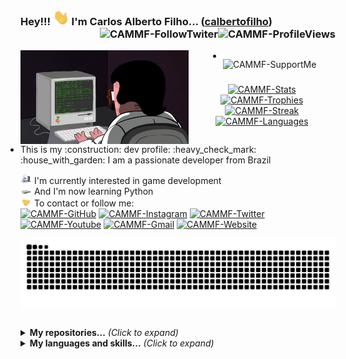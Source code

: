 ### Hey!!! [<img alt="CAMMF-Hello" height="25" src="https://github.com/calbertofilho/calbertofilho/blob/main/assets/images/gifs/Hey!.gif" />](https://github.com/calbertofilho) I'm Carlos Alberto Filho... ([calbertofilho](https://github.com/calbertofilho)) [<img src="https://komarev.com/ghpvc/?username=calbertofilho&label=views&color=0e75b6&style=plastic" alt="CAMMF-ProfileViews" height="18" align="right" target="_blank" />](https://github.com/calbertofilho)<br />[<img src="https://img.shields.io/twitter/follow/CFilhoCE?color=0e75b6&label=followers&logo=twitter&style=plastic" alt="CAMMF-FollowTwiter" height="18" align="right" target="_blank" />](https://twitter.com/CFilhoCE)<br />
<div style="width: 100%; margin: 0 auto;">
  <div style="float: right; max-width: 200px; display: list-item; margin: 0 auto;">

  [<img src="https://cdn.buymeacoffee.com/buttons/v2/default-yellow.png" alt="CAMMF-SupportMe" width="180" height="40" align="right" target="_blank" />](https://www.buymeacoffee.com/calbertofilho)
  </div>
  <div style="float: left; font-size: 0; display: inline-block;; margin: 0 auto; background-color: blue;min-width: 250px;">

  [<img src="https://github.com/calbertofilho/calbertofilho/blob/main/assets/images/gifs/developer.gif" alt="CAMMF-Developer" height="150" align="left" target="_blank" />](https://github.com/calbertofilho)
  </div>
  <div style="float: left; display: list-item; margin: 0 auto;">
    This is my :construction: dev profile: :heavy_check_mark:<br />
    :house_with_garden: I am a passionate developer from Brazil<br />

  [<img alt="CAMMF-Programming" width="18" src="https://github.com/calbertofilho/calbertofilho/blob/main/assets/images/gifs/Programming.gif" />](https://github.com/calbertofilho)
    I'm currently interested in game development<br />
  [<img alt="CAMMF-Learning" width="18" src="https://github.com/calbertofilho/calbertofilho/blob/main/assets/images/gifs/Learning.gif" />](https://github.com/calbertofilho)
    And I'm now learning Python<br />
  [<img alt="CAMMF-Handshake" width="18" src="https://github.com/calbertofilho/calbertofilho/blob/main/assets/images/gifs/Handshake.gif" />](https://github.com/calbertofilho)
    To contact or follow me:<br />
  [<img src="https://img.shields.io/badge/GitHub-100000?style=flat-square&logo=github&logoColor=white" alt="CAMMF-GitHub" target="_blank" />](https://github.com/calbertofilho)
  [<img src="https://img.shields.io/badge/Instagram-E4405F?style=flat-square&logo=instagram&logoColor=white" alt="CAMMF-Instagram" target="_blank" />](https://instagram.com/cfilhoce)
  [<img src="https://img.shields.io/badge/Twitter-1DA1F2?style=flat-square&logo=twitter&logoColor=white" alt="CAMMF-Twitter" target="_blank" />](https://twitter.com/CFilhoCE)
  [<img src="https://img.shields.io/badge/YouTube-FF0000?style=flat-square&logo=youtube&logoColor=white" alt="CAMMF-Youtube" target="_blank" />](https://www.youtube.com/channel/UCqzFzm1V9puvad_6Q0gvTRA)
  [<img src="https://img.shields.io/badge/Gmail-D14836?style=flat-square&logo=gmail&logoColor=white" alt="CAMMF-Gmail" target="_blank" />](mailto:carlos@lberto.eti.br)
  [<img src="https://img.shields.io/badge/Website-0E75B6?style=flat-square&logo=Qiskit&logoColor=white" alt="CAMMF-Website" target="_blank" />](http://www.carlosalberto.eti.br)
  <!--
    https://img.shields.io/badge/{TEXT}-{BADGE-BGCOLOR}?style={STYLE}&logo={LOGO-NAME}&logoColor={LOGO-COLOR}
      {TEXT} = Paste your badge text
      {BADGE-BGCOLOR} = Paste your hex color whithout "#" or name (brightgreen greenyellow green yellow orange red blue lightgrey success important critical informational inactive blueviolet)
      {STYLE} = for-the-badge (big badge) or flat-square (small badge)
      {LOGO-NAME} = Logo name from Simple Icon (https://simpleicons.org/)
      {LOGO-COLOR} = Same as BADGE-BGCOLOR
  -->
  </div>
</div>

##
<div align="center">

  [<img src="https://github-readme-stats.vercel.app/api?username=calbertofilho&show_icons=true&include_all_commits=true&count_private=true&theme=dark&hide_border=true&bg_color=00000000" alt="CAMMF-Stats" height="180em" target="_blank" />](https://github.com/calbertofilho)
  [<img src="https://github-profile-trophy.vercel.app/?username=calbertofilho&column=3&margin-w=15&margin-h=15&theme=onedark&no-bg=true&no-frame=true" alt="CAMMF-Trophies" height="180em" target="_blank" />](https://github.com/calbertofilho)<br/>
  [<img src="https://github-readme-streak-stats.herokuapp.com?user=calbertofilho&theme=dark&hide_border=true&background=00000000" alt="CAMMF-Streak" height="180em" target="_blank" />](https://github.com/calbertofilho)
  [<img src="https://github-readme-stats.vercel.app/api/top-langs/?username=calbertofilho&langs_count=10&theme=dark&hide_border=true&bg_color=00000000" alt="CAMMF-Languages" height="180em" target="_blank" />](https://github.com/calbertofilho)
  [![Snake animation](https://github.com/calbertofilho/calbertofilho/blob/output/github-contribution-grid-snake.svg)](https://github.com/calbertofilho)

</div>

##
<div>
  <details>
    <summary>
      <b>My repositories...</b> <i>(Click to expand)</i>
    </summary>

  [![SpaceShooter Card](https://github-readme-stats.vercel.app/api/pin/?username=calbertofilho&repo=SpaceShooter&theme=dark&hide_border=true&bg_color=00000000)](https://github.com/calbertofilho/SpaceShooter)
  [![FlapPythonBird Card](https://github-readme-stats.vercel.app/api/pin/?username=calbertofilho&repo=FlapPythonBird&theme=dark&hide_border=true&bg_color=00000000)](https://github.com/calbertofilho/FlapPythonBird)
  [![DynoDesertEndlessRun Card](https://github-readme-stats.vercel.app/api/pin/?username=calbertofilho&repo=DynoDesertEndlessRun&theme=dark&hide_border=true&bg_color=00000000)](https://github.com/calbertofilho/DynoDesertEndlessRun)
  [![SpaceInvadersClone Card](https://github-readme-stats.vercel.app/api/pin/?username=calbertofilho&repo=SpaceInvadersClone&theme=dark&hide_border=true&bg_color=00000000)](https://github.com/calbertofilho/SpaceInvadersClone)

  </details>
</div>

<div style="display: inline_block">
  <details>
    <summary>
      <b>My languages and skills...</b> <i>(Click to expand)</i>
    </summary>
    Servers:<br/>
    <a href="https://github.com/calbertofilho">
      <img align="center" alt="CAMMF-Apache" height="30" width="40" src="https://github.com/devicons/devicon/blob/master/icons/apache/apache-original.svg">
      <img align="center" alt="CAMMF-Nginx" height="30" width="40" src="https://github.com/devicons/devicon/blob/master/icons/nginx/nginx-original.svg">
      <img align="center" alt="CAMMF-Tomcat" height="30" width="40" src="https://github.com/devicons/devicon/blob/master/icons/tomcat/tomcat-original.svg">
      <img align="center" alt="CAMMF-WordPress" height="30" width="40" src="https://github.com/devicons/devicon/blob/master/icons/wordpress/wordpress-plain.svg">
    </a>
    <br/><br/>
    Languages:<br/>
    <a href="https://github.com/calbertofilho">
      <img align="center" alt="CAMMF-C" height="30" width="40" src="https://github.com/devicons/devicon/blob/master/icons/c/c-original.svg">
      <img align="center" alt="CAMMF-Cplusplus" height="30" width="40" src="https://github.com/devicons/devicon/blob/master/icons/cplusplus/cplusplus-original.svg">
      <img align="center" alt="CAMMF-Csharp" height="30" width="40" src="https://github.com/devicons/devicon/blob/master/icons/csharp/csharp-original.svg">
      <img align="center" alt="CAMMF-Java" height="30" width="40" src="https://github.com/devicons/devicon/blob/master/icons/java/java-original.svg">
      <img align="center" alt="CAMMF-Python" height="30" width="40" src="https://github.com/devicons/devicon/blob/master/icons/python/python-original.svg">
      <img align="center" alt="CAMMF-Css3" height="30" width="40" src="https://github.com/devicons/devicon/blob/master/icons/css3/css3-original.svg">
      <img align="center" alt="CAMMF-Html5" height="30" width="40" src="https://github.com/devicons/devicon/blob/master/icons/html5/html5-original.svg">
      <img align="center" alt="CAMMF-Javascript" height="30" width="40" src="https://github.com/devicons/devicon/blob/master/icons/javascript/javascript-original.svg">
      <img align="center" alt="CAMMF-Php" height="30" width="40" src="https://github.com/devicons/devicon/blob/master/icons/php/php-original.svg">
    </a>
    <br/><br/>
    DBMs:<br/>
    <a href="https://github.com/calbertofilho">
      <img align="center" alt="CAMMF-SqlServer" height="30" width="40" src="https://github.com/devicons/devicon/blob/master/icons/microsoftsqlserver/microsoftsqlserver-plain-wordmark.svg">
      <img align="center" alt="CAMMF-MongoDB" height="30" width="40" src="https://github.com/devicons/devicon/blob/master/icons/mongodb/mongodb-original-wordmark.svg">
      <img align="center" alt="CAMMF-MySQL" height="30" width="40" src="https://github.com/devicons/devicon/blob/master/icons/mysql/mysql-original-wordmark.svg">
      <img align="center" alt="CAMMF-Oracle" height="30" width="40" src="https://github.com/devicons/devicon/blob/master/icons/oracle/oracle-original.svg">
      <img align="center" alt="CAMMF-PostgreSql" height="30" width="40" src="https://github.com/devicons/devicon/blob/master/icons/postgresql/postgresql-original-wordmark.svg">
    </a>
    <br/><br/>
    OSes:<br/>
    <a href="https://github.com/calbertofilho">
      <img align="center" alt="CAMMF-Linux" height="30" width="40" src="https://github.com/devicons/devicon/blob/master/icons/linux/linux-original.svg">
      <img align="center" alt="CAMMF-Debian" height="30" width="40" src="https://github.com/devicons/devicon/blob/master/icons/debian/debian-original.svg">
      <img align="center" alt="CAMMF-Redhat" height="30" width="40" src="https://github.com/devicons/devicon/blob/master/icons/redhat/redhat-original.svg">
      <img align="center" alt="CAMMF-Ubuntu" height="30" width="40" src="https://github.com/devicons/devicon/blob/master/icons/ubuntu/ubuntu-plain.svg">
      <img align="center" alt="CAMMF-Unix" height="30" width="40" src="https://github.com/devicons/devicon/blob/master/icons/unix/unix-original.svg">
      <img align="center" alt="CAMMF-MsDos" height="30" width="40" src="https://github.com/devicons/devicon/blob/master/icons/msdos/msdos-original.svg">
      <img align="center" alt="CAMMF-Windows" height="30" width="40" src="https://github.com/devicons/devicon/blob/master/icons/windows8/windows8-original.svg">
    </a>
    <br/><br/>
    Apps:<br/>
    <a href="https://github.com/calbertofilho">
      <img align="center" alt="CAMMF-Bash" height="30" width="40" src="https://github.com/devicons/devicon/blob/master/icons/bash/bash-original.svg">
      <img align="center" alt="CAMMF-Gimp" height="30" width="40" src="https://github.com/devicons/devicon/blob/master/icons/gimp/gimp-original.svg">
      <img align="center" alt="CAMMF-Inkscape" height="30" width="40" src="https://github.com/devicons/devicon/blob/master/icons/inkscape/inkscape-original.svg">
      <img align="center" alt="CAMMF-Putty" height="30" width="40" src="https://github.com/devicons/devicon/blob/master/icons/putty/putty-original.svg">
      <img align="center" alt="CAMMF-Ssh" height="30" width="40" src="https://github.com/devicons/devicon/blob/master/icons/ssh/ssh-original-wordmark.svg">
      <img align="center" alt="CAMMF-Vim" height="30" width="40" src="https://github.com/devicons/devicon/blob/master/icons/vim/vim-original.svg">
    </a>
  </details>
</div>
